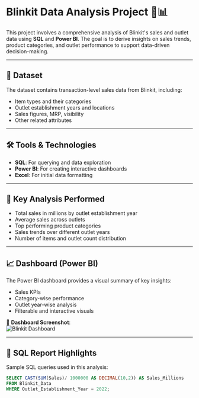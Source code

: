 # Blinkit Data Analysis Project 🛒📊

This project involves a comprehensive analysis of Blinkit's sales and outlet data using **SQL** and **Power BI**. The goal is to derive insights on sales trends, product categories, and outlet performance to support data-driven decision-making.

---

## 📁 Dataset

The dataset contains transaction-level sales data from Blinkit, including:
- Item types and their categories
- Outlet establishment years and locations
- Sales figures, MRP, visibility
- Other related attributes

---

## 🛠 Tools & Technologies

- **SQL**: For querying and data exploration
- **Power BI**: For creating interactive dashboards
- **Excel**: For initial data formatting

---

## 📌 Key Analysis Performed

- Total sales in millions by outlet establishment year
- Average sales across outlets
- Top performing product categories
- Sales trends over different outlet years
- Number of items and outlet count distribution

---

## 📈 Dashboard (Power BI)

The Power BI dashboard provides a visual summary of key insights:
- Sales KPIs
- Category-wise performance
- Outlet year-wise analysis
- Filterable and interactive visuals

📎 **Dashboard Screenshot**:  
![Blinkit Dashboard](./Blinkit_Dashboard.png)

---

## 🧾 SQL Report Highlights

Sample SQL queries used in this analysis:

```sql
SELECT CAST(SUM(Sales)/ 1000000 AS DECIMAL(10,2)) AS Sales_Millions
FROM Blinkit_Data
WHERE Outlet_Establishment_Year = 2022;
